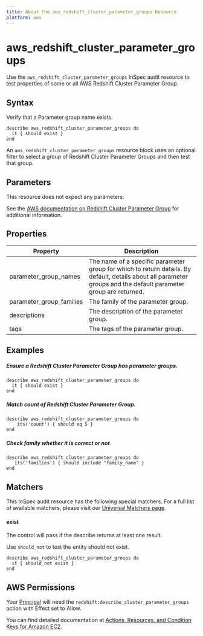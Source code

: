 ```yaml
---
title: About the aws_redshift_cluster_parameter_groups Resource
platform: aws
---
```


# aws\_redshift\_cluster\_parameter\_groups

Use the `aws_redshift_cluster_parameter_groups` InSpec audit resource to test properties of some or all AWS Redshift Cluster Parameter Group.

## Syntax

Verify that a Parameter group name exists.

    describe aws_redshift_cluster_parameter_groups do
      it { should exist }
    end

An `aws_redshift_cluster_parameter_groups` resource block uses an optional filter to select a group of Redshift Cluster Parameter Groups and then test that group.

## Parameters

This resource does not expect any parameters.

See the [AWS documentation on Redshift Cluster Parameter Group](https://docs.aws.amazon.com/AWSCloudFormation/latest/UserGuide/aws-resource-redshift-clusterparametergroup.html) for additional information.

## Properties

| Property | Description|
| --- | --- |
| parameter_group_names | The name of a specific parameter group for which to return details. By default, details about all parameter groups and the default parameter group are returned. |
| parameter_group_families | The family of the parameter group. |
| descriptions | The description of the parameter group. |
| tags | The tags of the parameter group. |

## Examples

##### Ensure a Redshift Cluster Parameter Group has parameter groups.
    describe aws_redshift_cluster_parameter_groups do
      it { should exist }
    end

##### Match count of Redshift Cluster Parameter Group.
    describe aws_redshift_cluster_parameter_groups do
        its('count') { should eq 5 }
    end

##### Check family whether it is correct or not
    describe aws_redshift_cluster_parameter_groups do
       its('families') { should include "family_name" }
    end

## Matchers

This InSpec audit resource has the following special matchers. For a full list of available matchers, please visit our [Universal Matchers page](https://www.inspec.io/docs/reference/matchers/).

#### exist

The control will pass if the describe returns at least one result.

Use `should_not` to test the entity should not exist.
      
    describe aws_redshift_cluster_parameter_groups do
      it { should_not exist }
    end

## AWS Permissions

Your [Principal](https://docs.aws.amazon.com/IAM/latest/UserGuide/intro-structure.html#intro-structure-principal) will need the `redshift:describe_cluster_parameter_groups` action with Effect set to Allow.

You can find detailed documentation at [Actions, Resources, and Condition Keys for Amazon EC2](https://docs.aws.amazon.com/IAM/latest/UserGuide/list_amazonec2.html).
